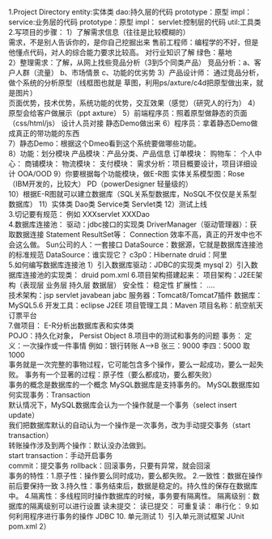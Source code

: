 1.Project Directory
   entity:实体类
   dao:持久层的代码
      prototype：原型
      impl：
   service:业务层的代码
      prototype：原型
      impl：
   servlet:控制层的代码
   util:工具类
2.写项目的步骤：
   1）了解需求信息（往往是比较模糊的）  
               需求，不是别人告诉你的，是你自己挖掘出来
               售前工程师：编程学的不好，但是他懂点代码，对人的综合能力要求比较高。
               对行业知识了解
               绿色：墓地      
   2）整理需求：了解，从网上找些竞品分析（3到5个同类产品）
             竞品分析：a、客户人群（流量）
             b、市场情景
             c、功能的优劣势
   3）产品设计师：
             通过竞品分析，做个系统的分析原型（线框图也就是 草图，利用ps/axture/c4d把原型做出来，就是图片）   
             页面优势，技术优势，系统功能的优势，交互效果（感觉）（研究人的行为）
   4）原型会给客户做展示（ppt axture）
   5）前端程序员：照着原型做静态的页面（css/html/js）
               设计人员对接
               静态Demo做出来
   6）程序员：拿着静态Demo做成真正的带功能的东西      
   7）静态Demo：根据这个Dmeo看到这个系统要做哪些功能。  
   8）功能：划分模块
                       产品模块：产品分类、产品信息
                       订单模块：
                       购物车：
                       个人中心：
                       商铺模块：
                       物流模块：
                       支付模块：
                 需求分析：项目概要设计，项目详细设计  OOA/OOD
   9）你要根据每个功能模块，做E-R图
              实体关系模型图：Rose（IBM开发的，比较大）      PD（powerDesigner 轻量级的）  
   10）根据E-R图就可以建立数据库（SQL关系型数据库，NoSQL不仅仅是关系型数据库）
   11）实体类
      Dao类
      Service类
      Servlet类
   12）测试上线       
3.切记要有规范：
       例如  XXXservlet    XXXDao  
4.数据库连接池：
       驱动：jdbc接口的实现类
   DriverManager（驱动管理器）：获取数据连接
   Statement  ResultSet等：    Connection
   效率不高，真正的开发中也不会这么做。
   Sun公司的人：一套接口
             DataSource：数据源，它就是数据库连接池的标准规范
   DataSource：谁实现它？
       c3p0：Hibernate
       druid：阿里      
5.如何编写数据库连接池
   1）引入数据库驱动：JDBC的实现类   mysql
   2）引入数据库连接池的实现类：  druid
      pom.xml
6.项目架构搭建起来：
         项目架构：J2EE架构（表现层  业务层   持久层   数据层）
                安全性：
                稳定性
                扩展性：
      ....          
         技术架构：jsp   servlet   javabean  jabc
         服务器：Tomcat8/Tomcat7插件
         数据库：MySQL5.6
         开发工具：eclipse J2EE
         项目管理工具：Maven
         项目名称：航空航天订票平台   
7.做项目：
	E-R分析出数据库表和实体类   
	POJO：持久化对象，  Persist  Object 
8.项目中的测试和事务的问题
      事务：
        定义：一次操作或一件事情
        例如：银行转账  A-->B    张三：9000    李四：5000
                                                                 取1000     
        事务就是一次完整的事物过程，它可能包含多个操作，要么一起成功，要么一起失败。 
        事务有一个显著的过程：原子性（要么都成功，要么都失败）  
        事务的概念是数据库的一个概念   MySQL数据库是支持事务的。
   MySQL数据库如何实现事务：Transaction  
                默认情况下，MySQL数据库会认为一个操作就是一个事务（select insert update）                                                                 
                我们把数据库默认的自动认为一个操作是一次事务，改为手动提交事务（start transaction）     
                      转账操作涉及到两个操作：默认没办法做到。                  
          start transaction：手动开启事务  
          commit：提交事务
          rollback：回滚事务，只要有异常，就会回滚       
      事务的特性：1.原子性：操作要么同时成功，要么都失败。
           2.一致性：数据在操作前后要保持一致
           3.持久性：事务结束后，数据是稳定的。持久性的保存在数据库中。
           4.隔离性：多线程同时操作数据库的时候，事务要有隔离性。
                                      隔离级别：数据库的隔离级别可以进行设置
			             读未提交： 
			             读已提交：
			             可重复读：
			             串行化：
9.如何利用程序进行事务的操作
   JDBC
10. 单元测试
   1）引入单元测试框架 JUnit
      pom.xml
   2）   
  